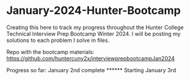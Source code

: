 # January-2024-Hunter-Bootcamp
Creating this here to track my progress throughout the Hunter College Technical Interview Prep Bootcamp Winter 2024.
I will be posting my solutions to each problem I solve in files.

Repo with the bootcamp materials:
https://github.com/huntercuny2x/interviewprepbootcampJan2024

Progress so far: January 2nd complete ******
Starting January 3rd
